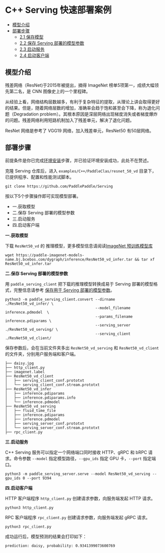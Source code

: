 # C++ Serving 快速部署案例

- [模型介绍](#1)
- [部署步骤](#2)
    - [2.1 保存模型](#2.1)
    - [2.2 保存 Serving 部署的模型参数](#2.2)
    - [2.3 启动服务](#2.3)
    - [2.4 启动客户端](#2.4)

<a name="1"></a>

## 模型介绍
残差网络（ResNet)于2015年被提出，摘得 ImageNet 榜单5项第一，成绩大幅领先第二名，是 CNN 图像史上的一个里程碑。

从经验上看，网络结构层数越多，有利于复杂特征的提取，从理论上讲会取得更好的结果。但是，随着网络层数的增加，准确率会趋于饱和甚至会下降，称为退化问题（Degradation problem）。其根本原因是深层网络出现梯度消失或者梯度爆炸的问题。残差网络利用短路机制加入了残差单元，解决了退化问题。

ResNet 网络是参考了 VGG19 网络，加入残差单元，ResNet50 有50层网络。

<a name="2"></a>

## 部署步骤

前提条件是你已完成[环境安装](./2-0_Index_CN.md)步骤，并已验证环境安装成功，此处不在赘述。

克隆 Serving 仓库后，进入 `examples/C++/PaddleClas/resnet_50_vd` 目录下，已提供程序、配置和性能测试脚本。
```
git clone https://github.com/PaddlePaddle/Serving
```

按以下5个步骤操作即可实现模型部署。
- 一.获取模型
- 二.保存 Serving 部署的模型参数
- 三.启动服务
- 四.启动客户端

<a name="2.1"></a>

**一.获取模型**

下载 `ResNet50_vd` 的 推理模型，更多模型信息请阅读[ImageNet 预训练模型库](https://github.com/PaddlePaddle/PaddleClas/blob/8fa820f5c81edb1e7a2b222306a307bc27bff90f/docs/zh_CN/algorithm_introduction/ImageNet_models.md)
```
wget https://paddle-imagenet-models-name.bj.bcebos.com/dygraph/inference/ResNet50_vd_infer.tar && tar xf ResNet50_vd_infer.tar

```

<a name="2.2"></a>

**二.保存 Serving 部署的模型参数**

用 `paddle_serving_client` 把下载的推理模型转换成易于 Serving 部署的模型格式，完整信息请参考 [保存用于 Serving 部署的模型参数](./5-1_Save_Model_Params_CN.md)。

```
python3 -m paddle_serving_client.convert --dirname ./ResNet50_vd_infer/ \
                                         --model_filename inference.pdmodel  \
                                         --params_filename inference.pdiparams \
                                         --serving_server ./ResNet50_vd_serving/ \
                                         --serving_client ./ResNet50_vd_client/
```

保存参数后，会在当前文件夹多出 `ResNet50_vd_serving` 和 `ResNet50_vd_client` 的文件夹，分别用户服务端和客户端。
```
├── daisy.jpg
├── http_client.py
├── imagenet.label
├── ResNet50_vd_client
│   ├── serving_client_conf.prototxt
│   └── serving_client_conf.stream.prototxt
├── ResNet50_vd_infer
│   ├── inference.pdiparams
│   ├── inference.pdiparams.info
│   └── inference.pdmodel
├── ResNet50_vd_serving
│   ├── fluid_time_file
│   ├── inference.pdiparams
│   ├── inference.pdmodel
│   ├── serving_server_conf.prototxt
│   └── serving_server_conf.stream.prototxt
├── rpc_client.py
```

<a name="2.3"></a>

**三.启动服务**

C++ Serving 服务可以指定一个网络端口同时接收 HTTP、gRPC 和 bRPC 请求。命令参数 `--model` 指定模型路径，`--gpu_ids` 指定 GPU 卡，`--port` 指定端口。

```
python3 -m paddle_serving_server.serve --model ResNet50_vd_serving --gpu_ids 0 --port 9394
```

<a name="2.4"></a>

**四.启动客户端**

HTTP 客户端程序 `http_client.py` 创建请求参数，向服务端发起 HTTP 请求。

```
python3 http_client.py
```

RPC 客户端程序 `rpc_client.py` 创建请求参数，向服务端发起 gRPC 请求。

```
python3 rpc_client.py
```

成功运行后，模型预测的结果会打印如下：

```
prediction: daisy, probability: 0.9341399073600769
```
